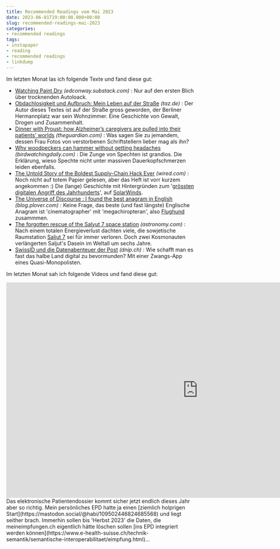 ```yaml
---
title: Recommended Readings vom Mai 2023
date: 2023-06-01T19:00:00.000+00:00
slug: recommended-readings-mai-2023
categories:
- recommended readings
tags:
- instapaper
- reading
- recommended readings
- linkdump
---
```


Im letzten Monat las ich folgende Texte und fand diese gut:

- [Watching Paint Dry](https://edconway.substack.com/p/watching-paint-dry) *(edconway.substack.com)* : Nur auf den ersten Blich über trocknenden Autoloack.
- [Obdachlosigkeit und Aufbruch: Mein Leben auf der Straße](https://taz.de/!5931604/) *(taz.de)* : Der Autor dieses Textes ist auf der Straße gross geworden, der Berliner Hermannplatz war sein Wohnzimmer. Eine Geschichte von Gewalt, Drogen und Zusammenhalt.
- [Dinner with Proust: how Alzheimer’s caregivers are pulled into their patients’ worlds](https://www.theguardian.com/society/2023/feb/28/dinner-with-proust-how-alzheimers-caregivers-are-pulled-into-their-patients-worlds) *(theguardian.com)* : Was sagen Sie zu jemandem, dessen Frau Fotos von verstorbenen Schriftstellern lieber mag als ihn?
- [Why woodpeckers can hammer without getting headaches](https://www.birdwatchingdaily.com/news/science/woodpeckers-hammer-without-headaches/) *(birdwatchingdaily.com)* : Die Zunge von Spechten ist grandios. Die Erklärung, wieso Spechte nicht unter massiven Dauerkopfschmerzen leiden ebenfalls.
- [The Untold Story of the Boldest Supply-Chain Hack Ever](https://www.wired.com/story/the-untold-story-of-solarwinds-the-boldest-supply-chain-hack-ever/) *(wired.com)* : Noch nicht auf totem Papier gelesen, aber das Heft ist vorr kurzem angekommen :) Die (lange) Geschichte mit Hintergründen zum '[grössten digitalen Angriff des Jahrhunderts](https://de.wikipedia.org/wiki/Solarwinds)', auf [SolarWinds](https://www.solarwinds.com).
- [The Universe of Discourse : I found the best anagram in English](https://blog.plover.com/lang/anagram-scoring.html) *(blog.plover.com)* : Keine Frage, das beste (und fast längste) Englische Anagram ist 'cinematographer' mit 'megachiropteran', also [Flughund](https://de.wikipedia.org/wiki/Flughunde) zusammmen.
- [The forgotten rescue of the Salyut 7 space station](https://astronomy.com/news/2020/10/the-forgotten-rescue-of-the-salyut-7-space-station) *(astronomy.com)* : Nach einem totalen Energieverlust dachten viele, die sowjetische Raumstation [Saljut 7](https://de.wikipedia.org/wiki/Saljut_7) sei für immer verloren. Doch zwei  Kosmonauten verlängerten Saljut's Dasein im Weltall um sechs Jahre.
- [SwissID und die Datenabenteuer der Post](https://dnip.ch/2023/04/25/swissid-und-die-datenabenteuer-der-post/) *(dnip.ch)* : Wie schafft man es fast das halbe Land digital zu bevormunden? Mit einer Zwangs-App eines Quasi-Monopolisten.

Im letzten Monat sah ich folgende Videos und fand diese gut:

<iframe width="1024" height="576" src="https://app.media.ccc.de/v/dgwk2023-56044-elektronisches-patientend/oembed" frameborder="0" allowfullscreen></iframe>
Das elektronische Patientendossier kommt sicher jetzt endlich dieses Jahr aber so richtig.
Mein persönliches EPD hatte ja einen [ziemlich holprigen Start](https://mastodon.social/@habi/109502446824685568) und liegt seither brach.
Immerhin sollen bis 'Herbst 2023' die Daten, die meineimpfungen.ch eigentlich hätte löschen sollen [ins EPD integriert werden können](https://www.e-health-suisse.ch/technik-semantik/semantische-interoperabilitaet/eimpfung.html)...
